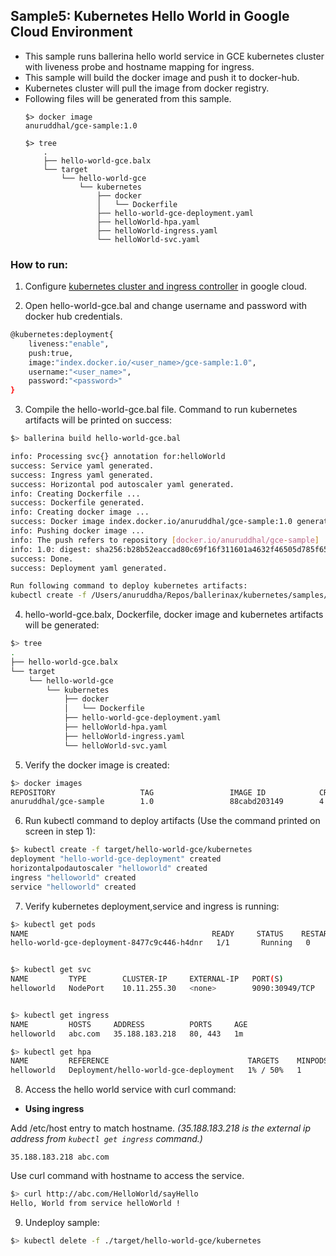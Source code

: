## Sample5: Kubernetes Hello World in Google Cloud Environment

- This sample runs  ballerina hello world service in GCE kubernetes cluster with liveness probe and  hostname
 mapping for ingress. 
- This sample will build the docker image and push it to docker-hub. 
- Kubernetes cluster will pull the image from docker registry.
- Following files will be generated from this sample.
    ``` 
    $> docker image
    anuruddhal/gce-sample:1.0
    
    $> tree
        .
        ├── hello-world-gce.balx
        └── target
            └── hello-world-gce
                └── kubernetes
                    ├── docker
                    │   └── Dockerfile
                    ├── hello-world-gce-deployment.yaml
                    ├── helloWorld-hpa.yaml
                    ├── helloWorld-ingress.yaml
                    └── helloWorld-svc.yaml
    ```
### How to run:

1. Configure [kubernetes cluster and ingress controller](https://cloud.google.com/community/tutorials/nginx-ingress-gke) in google cloud.

2. Open hello-world-gce.bal and change username and password with docker hub credentials.
```bash
@kubernetes:deployment{
    liveness:"enable",
    push:true,
    image:"index.docker.io/<user_name>/gce-sample:1.0",
    username:"<user_name>",
    password:"<password>"
}
```

3. Compile the  hello-world-gce.bal file. Command to run kubernetes artifacts will be printed on success:
```bash
$> ballerina build hello-world-gce.bal

info: Processing svc{} annotation for:helloWorld
success: Service yaml generated.
success: Ingress yaml generated.
success: Horizontal pod autoscaler yaml generated.
info: Creating Dockerfile ...
success: Dockerfile generated.
info: Creating docker image ...
success: Docker image index.docker.io/anuruddhal/gce-sample:1.0 generated.
info: Pushing docker image ...
info: The push refers to repository [docker.io/anuruddhal/gce-sample]
info: 1.0: digest: sha256:b28b52eaccad80c69f16f311601a4632f46505d785f6585ed3829c55fc5d83f4 size: 1368
success: Done.
success: Deployment yaml generated.

Run following command to deploy kubernetes artifacts:
kubectl create -f /Users/anuruddha/Repos/ballerinax/kubernetes/samples/sample5/target/hello-world-gce/kubernetes
```

4. hello-world-gce.balx, Dockerfile, docker image and kubernetes artifacts will be generated: 
```bash
$> tree
.
├── hello-world-gce.balx
└── target
    └── hello-world-gce
        └── kubernetes
            ├── docker
            │   └── Dockerfile
            ├── hello-world-gce-deployment.yaml
            ├── helloWorld-hpa.yaml
            ├── helloWorld-ingress.yaml
            └── helloWorld-svc.yaml
```

5. Verify the docker image is created:
```bash
$> docker images
REPOSITORY                   TAG                 IMAGE ID            CREATED             SIZE
anuruddhal/gce-sample        1.0                 88cabd203149        4 minutes ago       102MB

```

6. Run kubectl command to deploy artifacts (Use the command printed on screen in step 1):
```bash
$> kubectl create -f target/hello-world-gce/kubernetes
deployment "hello-world-gce-deployment" created
horizontalpodautoscaler "helloworld" created
ingress "helloworld" created
service "helloworld" created
```

7. Verify kubernetes deployment,service and ingress is running:
```bash
$> kubectl get pods
NAME                                         READY     STATUS    RESTARTS   AGE
hello-world-gce-deployment-8477c9c446-h4dnr   1/1       Running   0          8s


$> kubectl get svc
NAME         TYPE        CLUSTER-IP     EXTERNAL-IP   PORT(S)          AGE
helloworld   NodePort    10.11.255.30   <none>        9090:30949/TCP   2m


$> kubectl get ingress
NAME         HOSTS     ADDRESS          PORTS     AGE
helloworld   abc.com   35.188.183.218   80, 443   1m

$> kubectl get hpa
NAME         REFERENCE                               TARGETS    MINPODS   MAXPODS   REPLICAS   AGE
helloworld   Deployment/hello-world-gce-deployment   1% / 50%   1         2         1          2m
```

8. Access the hello world service with curl command:

- **Using ingress**

Add /etc/host entry to match hostname.
_(35.188.183.218 is the external ip address from `kubectl get ingress` command.)_
 ```
 35.188.183.218 abc.com
 ```
Use curl command with hostname to access the service.
```bash
$> curl http://abc.com/HelloWorld/sayHello
Hello, World from service helloWorld !
```

9. Undeploy sample:
```bash
$> kubectl delete -f ./target/hello-world-gce/kubernetes
```
